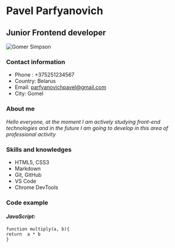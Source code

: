 # Pavel Parfyanovich
## Junior Frontend developer
![Gomer Simpson](https://pobasenki.ru/wp-content/uploads/2018/07/spri.jpg)
### Contact information
* Phone : +375251234567
* Country: Belarus
* Email: parfyanovichpavel@gmail.com
* City: Gomel
### About me
*Hello everyone, at the moment I am actively studying front-end technologies and in the future I am going to develop in this area of professional activity*
### Skills and knowledges
* HTML5, CSS3
* Markdown
* Git, GitHub
* VS Code
* Chrome DevTools
### Code example
#### *JavaScript:*
```
function multiply(a, b){
return  a * b
}
```
